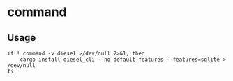 # command

## Usage

```
if ! command -v diesel >/dev/null 2>&1; then
    cargo install diesel_cli --no-default-features --features=sqlite > /dev/null
fi
```
